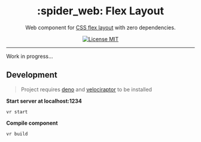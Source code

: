 <h1 align="center">:spider_web: Flex Layout</h1>

<p align="center">Web component for <a href="https://developer.mozilla.org/en-US/docs/Web/CSS/flex">CSS flex layout</a> with zero dependencies.</p>

<p align="center">
  <a href="https://opensource.org/licenses/MIT">
    <img src="https://img.shields.io/badge/license-MIT-rebeccapurple.svg?style=flat-square" alt="License MIT">
  </a>
</p>

<hr />

Work in progress...

## Development
> Project requires [deno](https://deno.land/) and [velociraptor](https://github.com/umbopepato/velociraptor/) to be installed

**Start server at localhost:1234**
```
vr start
```

**Compile component**
```
vr build
```
